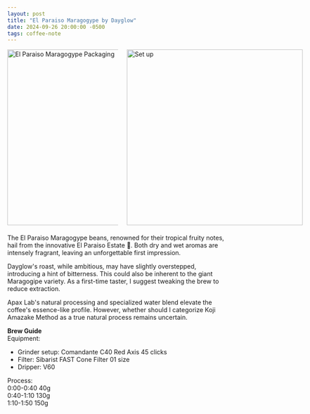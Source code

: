```yaml
---
layout: post
title: "El Paraiso Maragogype by Dayglow"
date: 2024-09-26 20:00:00 -0500
tags: coffee-note
---
```


<div style="display: flex; justify-content: space-between; align-items: flex-start; gap: 20px; margin-bottom: 20px;">
  <img src="/images/2024-09-24-El-Paraiso-Maragogype/el-paraiso-maragogype.JPG" alt="El Paraiso Maragogype Packaging" style="max-width: 50%; height: 400px;">
  <img src="/images/2024-09-24-El-Paraiso-Maragogype/setup.JPG" alt="Set up" style="width: 400px; height: 400px;">
</div>

The El Paraiso Maragogype beans, renowned for their tropical fruity notes, hail from the innovative El Paraiso Estate 🥇. Both dry and wet aromas are intensely fragrant, leaving an unforgettable first impression.

Dayglow's roast, while ambitious, may have slightly overstepped, introducing a hint of bitterness. This could also be inherent to the giant Maragogipe variety. As a first-time taster, I suggest tweaking the brew to reduce extraction.

Apax Lab's natural processing and specialized water blend elevate the coffee's essence-like profile. However, whether should I categorize Koji Amazake Method as a true natural process remains uncertain.

**Brew Guide** <br>
Equipment:
- Grinder setup: Comandante C40 Red Axis 45 clicks
- Filter: Sibarist FAST Cone Filter 01 size
- Dripper: V60

Process:<br>
0:00-0:40 40g <br>
0:40-1:10 130g <br>
1:10-1:50 150g